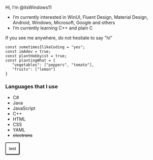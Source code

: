 Hi, I’m @itsWindows11
- I’m currently interested in WinUI, Fluent Design, Material Design, Android, Windows, Microsoft, Google and others
- I’m currently learning C++ and plain C

If you see me anywhere, do not hesitate to say "hi"

```
const sometimesIlikeCoding = "yes";
const imAdev = true;
const plantHobbyist = true;
const plantingWhat = {
   "vegetables": ["peppers", "tomato"],
   "fruits": ["lemon"]
}
```
### Languages that I use
- C#
- Java
- JavaScript
- C++
- HTML
- CSS
- YAML
- ~~electrons~~

<button style="background:#fff;color:#000;border-radius:3px;padding:10px;">test</button>

